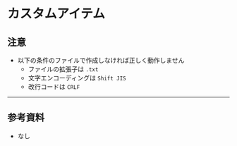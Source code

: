 # カスタムアイテム
## 注意
* 以下の条件のファイルで作成しなければ正しく動作しません
    * ファイルの拡張子は `.txt`
    * 文字エンコーディングは `Shift JIS`
    * 改行コードは `CRLF`

---

## 参考資料
* なし
